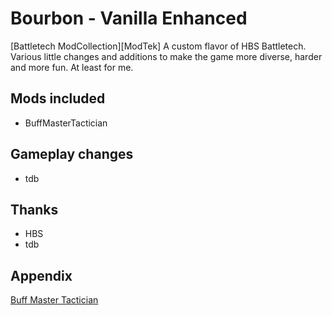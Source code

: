 # Bourbon - Vanilla Enhanced

[Battletech ModCollection][ModTek] A custom flavor of HBS Battletech. Various little changes and additions to make the game more diverse, harder and more fun. At least for me. 

## Mods included
* BuffMasterTactician


## Gameplay changes
* tdb

## Thanks
* HBS
* tdb

## Appendix
[Buff Master Tactician](./BuffMasterTactician/README.md)